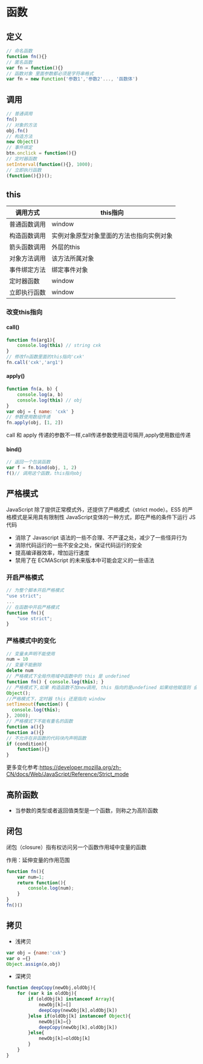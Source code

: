 # 函数

## 定义

```js
// 命名函数
function fn(){}
// 匿名函数
var fn = function(){}
// 函数对象 里面参数都必须是字符串格式
var fn = new Function('参数1','参数2'..., '函数体')
```

## 调用

```js
// 普通调用
fn()
// 对象的方法
obj.fn()
// 构造方法
new Object()
// 事件绑定
btn.onclick = function(){}
// 定时器函数
setInterval(function(){}, 1000);
// 立即执行函数
(function(){})();
```

## this

调用方式   | this指向
------ | --------------------
普通函数调用 | window
构造函数调用 | 实例对象原型对象里面的方法也指向实例对象
箭头函数调用 | 外层的this
对象方法调用 | 该方法所属对象
事件绑定方法 | 绑定事件对象
定时器函数  | window
立即执行函数 | window

### 改变this指向

#### call()

```js
function fn(arg1){
    console.log(this) // string cxk
}
// 修改fn函数里面的this指向'cxk'
fn.call('cxk','arg1')
```

#### apply()

```js
function fn(a, b) {
    console.log(a, b)
    console.log(this) // obj
}
var obj = { name: 'cxk' }
// 参数使用数组传递
fn.apply(obj, [1, 2])
```

call 和 apply 传递的参数不一样,call传递参数使用逗号隔开,apply使用数组传递

#### bind()

```js
// 返回一个包装函数
var f = fn.bind(obj, 1, 2)
f()// 调用这个函数，this指向obj
```

## 严格模式

JavaScript 除了提供正常模式外，还提供了严格模式（strict mode）。ES5 的严格模式是采用具有限制性 JavaScript变体的一种方式，即在严格的条件下运行 JS 代码

- 消除了 Javascript 语法的一些不合理、不严谨之处，减少了一些怪异行为
- 消除代码运行的一些不安全之处，保证代码运行的安全
- 提高编译器效率，增加运行速度
- 禁用了在 ECMAScript 的未来版本中可能会定义的一些语法

### 开启严格模式

```js
// 为整个脚本开启严格模式
"use strict";
...
// 在函数中开启严格模式
function fn(){
    "use strict";
}
```

### 严格模式中的变化

```js
// 变量未声明不能使用
num = 10 
// 变量不能删除
delete num
// 严格模式下全局作用域中函数中的 this 是 undefined
function fn() { console.log(this); }
// 严格模式下,如果 构造函数不加new调用, this 指向的是undefined 如果给他赋值则 会报错
Object();
//严格模式下，定时器 this 还是指向 window
setTimeout(function() {
  console.log(this); 
}, 2000);
// 严格模式下不能有重名的函数
function a(){}  
function a(){} 
// 不允许在非函数的代码块内声明函数
if (condition){
    function(){}
}
```

更多变化参考:<https://developer.mozilla.org/zh-CN/docs/Web/JavaScript/Reference/Strict_mode>

## 高阶函数

- 当参数的类型或者返回值类型是一个函数，则称之为高阶函数

## 闭包

闭包（closure）指有权访问另一个函数作用域中变量的函数

作用：延伸变量的作用范围

```js
function fn(){
    var num=1;
    return function(){
        console.log(num);
    }
}
fn()()
``` 

## 拷贝

- 浅拷贝

```js
var obj = {name:'cxk'}
var o ={}
Object.assign(o,obj)
```

- 深拷贝

```js
function deepCopy(newObj,oldObj){
    for (var k in oldObj){
        if (oldObj[k] instanceof Array){
            newObj[k]=[]
            deepCopy(newObj[k],oldObj[k])
        }else if(oldObj[k] instanceof Object){
            newObj[k]={}
            deepCopy(newObj[k],oldObj[k])
        }else{
            newObj[k]=oldObj[k]
        }
    }
}
```

